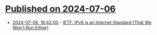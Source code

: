 # [Published on 2024-07-06](index.md)

* [2024-07-06, 18:42:00](https://soylentnews.org/article.pl?sid=24/07/04/1913253&from=rss) - [IETF: IPv6 is an Internet Standard (That We Won't Run Either)](https://soylentnews.org/article.pl?sid=24/07/04/1913253&from=rss)
